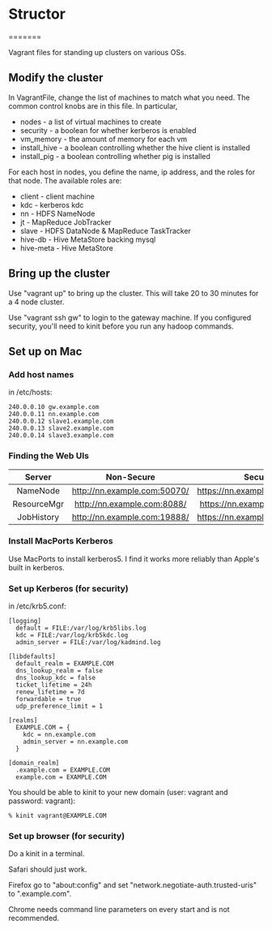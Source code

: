 # Structor
=======

Vagrant files for standing up clusters on various OSs.

## Modify the cluster

In VagrantFile, change the list of machines to match what you need. The common
control knobs are in this file. In particular,

* nodes - a list of virtual machines to create
* security - a boolean for whether kerberos is enabled
* vm_memory - the amount of memory for each vm
* install_hive - a boolean controlling whether the hive client is installed
* install_pig - a boolean controlling whether pig is installed

For each host in nodes, you define the name, ip address, and the roles for 
that node. The available roles are:

* client - client machine
* kdc - kerberos kdc
* nn - HDFS NameNode
* jt - MapReduce JobTracker
* slave - HDFS DataNode & MapReduce TaskTracker
* hive-db - Hive MetaStore backing mysql
* hive-meta - Hive MetaStore

## Bring up the cluster

Use "vagrant up" to bring up the cluster. This will take 20 to 30 minutes for 
a 4 node cluster.

Use "vagrant ssh gw" to login to the gateway machine. If you configured 
security, you'll need to kinit before you run any hadoop commands.

## Set up on Mac

### Add host names

in /etc/hosts:
```
240.0.0.10 gw.example.com
240.0.0.11 nn.example.com
240.0.0.12 slave1.example.com
240.0.0.13 slave2.example.com
240.0.0.14 slave3.example.com
```

### Finding the Web UIs

| Server      | Non-Secure                   | Secure                        |
|:-----------:|:----------------------------:|:-----------------------------:|
| NameNode    | http://nn.example.com:50070/ | https://nn.example.com:50470/ |
| ResourceMgr | http://nn.example.com:8088/  | https://nn.example.com:8090/  |
| JobHistory  | http://nn.example.com:19888/ | https://nn.example.com:19890/ |

### Install MacPorts Kerberos

Use MacPorts to install kerberos5. I find it works more reliably than Apple's 
built in kerberos. 

### Set up Kerberos (for security)

in /etc/krb5.conf:
```
[logging]
  default = FILE:/var/log/krb5libs.log
  kdc = FILE:/var/log/krb5kdc.log
  admin_server = FILE:/var/log/kadmind.log

[libdefaults]
  default_realm = EXAMPLE.COM
  dns_lookup_realm = false
  dns_lookup_kdc = false
  ticket_lifetime = 24h
  renew_lifetime = 7d
  forwardable = true
  udp_preference_limit = 1

[realms]
  EXAMPLE.COM = {
    kdc = nn.example.com
    admin_server = nn.example.com
  }

[domain_realm]
  .example.com = EXAMPLE.COM
  example.com = EXAMPLE.COM
```

You should be able to kinit to your new domain (user: vagrant and 
password: vagrant):

```
% kinit vagrant@EXAMPLE.COM
```

### Set up browser (for security)

Do a kinit in a terminal.

Safari should just work.

Firefox go to "about:config" and set "network.negotiate-auth.trusted-uris" to 
".example.com".

Chrome needs command line parameters on every start and is not recommended.